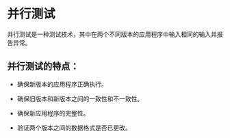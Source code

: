 # 并行测试

并行测试是一种测试技术，其中在两个不同版本的应用程序中输入相同的输入并报告异常。

## 并行测试的特点：

* 确保新版本的应用程序正确执行。

* 确保旧版本和新版本之间的一致性和不一致性。

* 确保新应用程序的完整性。

* 验证两个版本之间的数据格式是否已更改。
